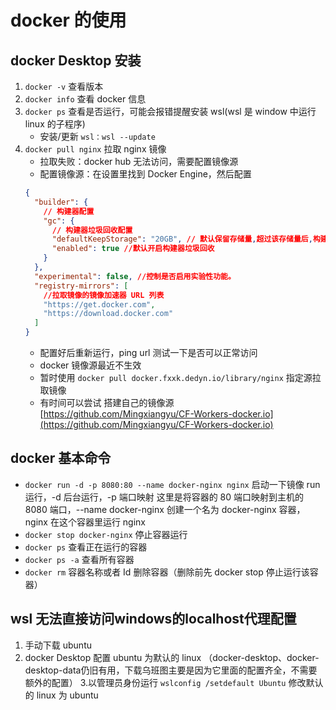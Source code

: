 # docker 的使用

## docker Desktop 安装

1. `docker -v` 查看版本
2. `docker info` 查看 docker 信息
3. `docker ps` 查看是否运行，可能会报错提醒安装 wsl(wsl 是 window 中运行 linux 的子程序)
   - 安装/更新 `wsl：wsl --update`
4. `docker pull nginx` 拉取 nginx 镜像
   - 拉取失败：docker hub 无法访问，需要配置镜像源
   - 配置镜像源：在设置里找到 Docker Engine，然后配置
   ```json
   {
     "builder": {
       // 构建器配置
       "gc": {
         // 构建器垃圾回收配置
         "defaultKeepStorage": "20GB", // 默认保留存储量,超过该存储量后,构建器会自动清理旧的构建缓存
         "enabled": true //默认开启构建器垃圾回收
       }
     },
     "experimental": false, //控制是否启用实验性功能。
     "registry-mirrors": [
       //拉取镜像的镜像加速器 URL 列表
       "https://get.docker.com",
       "https://download.docker.com"
     ]
   }
   ```
   - 配置好后重新运行，ping url 测试一下是否可以正常访问
   - docker 镜像源最近不生效
   - 暂时使用 `docker pull docker.fxxk.dedyn.io/library/nginx` 指定源拉取镜像
   - 有时间可以尝试 搭建自己的镜像源 [https://github.com/Mingxiangyu/CF-Workers-docker.io](https://github.com/Mingxiangyu/CF-Workers-docker.io)

## docker 基本命令
- `docker run -d -p 8080:80 --name docker-nginx nginx` 启动一下镜像 run 运行，-d 后台运行，-p 端口映射 这里是将容器的 80 端口映射到主机的 8080 端口，--name docker-nginx 创建一个名为 docker-nginx 容器，nginx 在这个容器里运行 nginx
- `docker stop docker-nginx` 停止容器运行
- `docker ps` 查看正在运行的容器
- `docker ps -a` 查看所有容器
- `docker rm` 容器名称或者 Id 删除容器（删除前先 docker stop 停止运行该容器）

## wsl 无法直接访问windows的localhost代理配置
1. 手动下载 ubuntu 
2. docker Desktop 配置 ubuntu 为默认的 linux （docker-desktop、docker-desktop-data仍旧有用，下载乌班图主要是因为它里面的配置齐全，不需要额外的配置）
3.以管理员身份运行 `wslconfig /setdefault Ubuntu`  修改默认的 linux 为 ubuntu 

